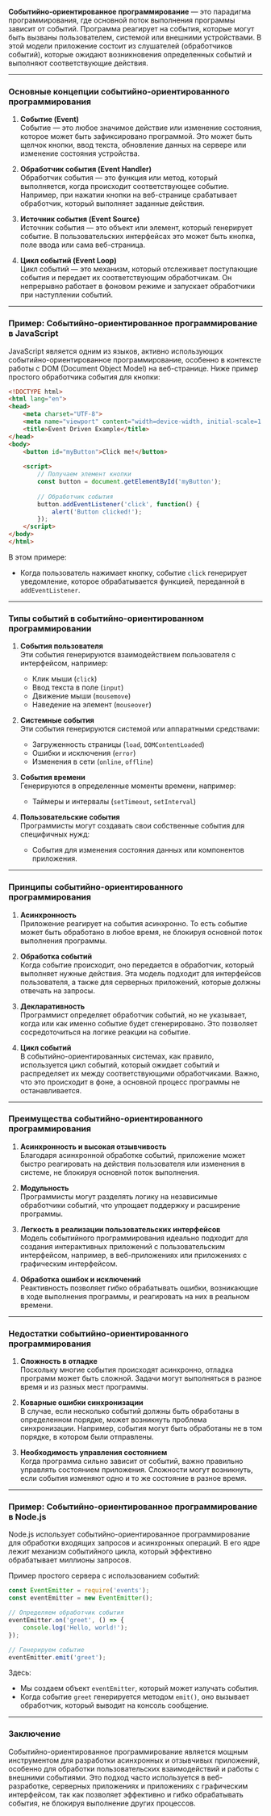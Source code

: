 **Событийно-ориентированное программирование** — это парадигма программирования, где основной поток выполнения программы зависит от событий. Программа реагирует на события, которые могут быть вызваны пользователем, системой или внешними устройствами. В этой модели приложение состоит из слушателей (обработчиков событий), которые ожидают возникновения определенных событий и выполняют соответствующие действия.

---

### **Основные концепции событийно-ориентированного программирования**

1. **Событие (Event)**  
   Событие — это любое значимое действие или изменение состояния, которое может быть зафиксировано программой. Это может быть щелчок кнопки, ввод текста, обновление данных на сервере или изменение состояния устройства.

2. **Обработчик события (Event Handler)**  
   Обработчик события — это функция или метод, который выполняется, когда происходит соответствующее событие. Например, при нажатии кнопки на веб-странице срабатывает обработчик, который выполняет заданные действия.

3. **Источник события (Event Source)**  
   Источник события — это объект или элемент, который генерирует событие. В пользовательских интерфейсах это может быть кнопка, поле ввода или сама веб-страница.

4. **Цикл событий (Event Loop)**  
   Цикл событий — это механизм, который отслеживает поступающие события и передает их соответствующим обработчикам. Он непрерывно работает в фоновом режиме и запускает обработчики при наступлении событий.

---

### **Пример: Событийно-ориентированное программирование в JavaScript**

JavaScript является одним из языков, активно использующих событийно-ориентированное программирование, особенно в контексте работы с DOM (Document Object Model) на веб-странице. Ниже пример простого обработчика события для кнопки:

```html
<!DOCTYPE html>
<html lang="en">
<head>
    <meta charset="UTF-8">
    <meta name="viewport" content="width=device-width, initial-scale=1.0">
    <title>Event Driven Example</title>
</head>
<body>
    <button id="myButton">Click me!</button>
    
    <script>
        // Получаем элемент кнопки
        const button = document.getElementById('myButton');
        
        // Обработчик события
        button.addEventListener('click', function() {
            alert('Button clicked!');
        });
    </script>
</body>
</html>
```

В этом примере:
- Когда пользователь нажимает кнопку, событие `click` генерирует уведомление, которое обрабатывается функцией, переданной в `addEventListener`.

---

### **Типы событий в событийно-ориентированном программировании**

1. **События пользователя**  
   Эти события генерируются взаимодействием пользователя с интерфейсом, например:
   - Клик мыши (`click`)
   - Ввод текста в поле (`input`)
   - Движение мыши (`mousemove`)
   - Наведение на элемент (`mouseover`)

2. **Системные события**  
   Эти события генерируются системой или аппаратными средствами:
   - Загруженность страницы (`load`, `DOMContentLoaded`)
   - Ошибки и исключения (`error`)
   - Изменения в сети (`online`, `offline`)

3. **События времени**  
   Генерируются в определенные моменты времени, например:
   - Таймеры и интервалы (`setTimeout`, `setInterval`)

4. **Пользовательские события**  
   Программисты могут создавать свои собственные события для специфичных нужд:
   - События для изменения состояния данных или компонентов приложения.

---

### **Принципы событийно-ориентированного программирования**

1. **Асинхронность**  
   Приложение реагирует на события асинхронно. То есть событие может быть обработано в любое время, не блокируя основной поток выполнения программы.

2. **Обработка событий**  
   Когда событие происходит, оно передается в обработчик, который выполняет нужные действия. Эта модель подходит для интерфейсов пользователя, а также для серверных приложений, которые должны отвечать на запросы.

3. **Декларативность**  
   Программист определяет обработчик событий, но не указывает, когда или как именно событие будет сгенерировано. Это позволяет сосредоточиться на логике реакции на событие.

4. **Цикл событий**  
   В событийно-ориентированных системах, как правило, используется цикл событий, который ожидает событий и распределяет их между соответствующими обработчиками. Важно, что это происходит в фоне, а основной процесс программы не останавливается.

---

### **Преимущества событийно-ориентированного программирования**

1. **Асинхронность и высокая отзывчивость**  
   Благодаря асинхронной обработке событий, приложение может быстро реагировать на действия пользователя или изменения в системе, не блокируя основной поток выполнения.

2. **Модульность**  
   Программисты могут разделять логику на независимые обработчики событий, что упрощает поддержку и расширение программы.

3. **Легкость в реализации пользовательских интерфейсов**  
   Модель событийного программирования идеально подходит для создания интерактивных приложений с пользовательским интерфейсом, например, в веб-приложениях или приложениях с графическим интерфейсом.

4. **Обработка ошибок и исключений**  
   Реактивность позволяет гибко обрабатывать ошибки, возникающие в ходе выполнения программы, и реагировать на них в реальном времени.

---

### **Недостатки событийно-ориентированного программирования**

1. **Сложность в отладке**  
   Поскольку многие события происходят асинхронно, отладка программ может быть сложной. Задачи могут выполняться в разное время и из разных мест программы.

2. **Коварные ошибки синхронизации**  
   В случае, если несколько событий должны быть обработаны в определенном порядке, может возникнуть проблема синхронизации. Например, события могут быть обработаны не в том порядке, в котором были отправлены.

3. **Необходимость управления состоянием**  
   Когда программа сильно зависит от событий, важно правильно управлять состоянием приложения. Сложности могут возникнуть, если события изменяют одно и то же состояние в разное время.

---

### **Пример: Событийно-ориентированное программирование в Node.js**

Node.js использует событийно-ориентированное программирование для обработки входящих запросов и асинхронных операций. В его ядре лежит механизм событийного цикла, который эффективно обрабатывает миллионы запросов.

Пример простого сервера с использованием событий:

```javascript
const EventEmitter = require('events');
const eventEmitter = new EventEmitter();

// Определяем обработчик события
eventEmitter.on('greet', () => {
    console.log('Hello, world!');
});

// Генерируем событие
eventEmitter.emit('greet');
```

Здесь:
- Мы создаем объект `eventEmitter`, который может излучать события.
- Когда событие `greet` генерируется методом `emit()`, оно вызывает обработчик, который выводит на консоль сообщение.

---

### **Заключение**

Событийно-ориентированное программирование является мощным инструментом для разработки асинхронных и отзывчивых приложений, особенно для обработки пользовательских взаимодействий и работы с внешними событиями. Это подход часто используется в веб-разработке, серверных приложениях и приложениях с графическим интерфейсом, так как позволяет эффективно и гибко обрабатывать события, не блокируя выполнение других процессов.